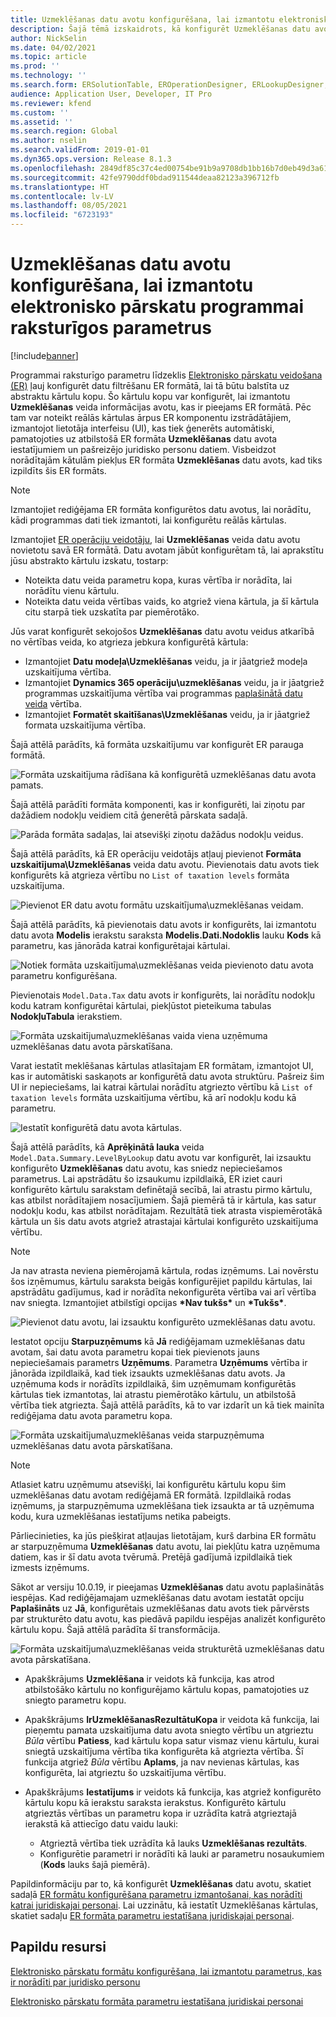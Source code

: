 ```yaml
---
title: Uzmeklēšanas datu avotu konfigurēšana, lai izmantotu elektronisko pārskatu programmai raksturīgos parametrus
description: Šajā tēmā izskaidrots, kā konfigurēt Uzmeklēšanas datu avotus elektroniskajo pārskatu (ER) formātos, lai varētu izmantot ER programmai specifiskos parametrus.
author: NickSelin
ms.date: 04/02/2021
ms.topic: article
ms.prod: ''
ms.technology: ''
ms.search.form: ERSolutionTable, EROperationDesigner, ERLookupDesigner, ERComponentLookupStructureEditing
audience: Application User, Developer, IT Pro
ms.reviewer: kfend
ms.custom: ''
ms.assetid: ''
ms.search.region: Global
ms.author: nselin
ms.search.validFrom: 2019-01-01
ms.dyn365.ops.version: Release 8.1.3
ms.openlocfilehash: 2849df85c37c4ed00754be91b9a9708db1bb16b7d0eb49d3a61d169037687196
ms.sourcegitcommit: 42fe9790ddf0bdad911544deaa82123a396712fb
ms.translationtype: HT
ms.contentlocale: lv-LV
ms.lasthandoff: 08/05/2021
ms.locfileid: "6723193"
---
```

# <a name="configure-lookup-data-sources-to-use-er-application-specific-parameters"></a>Uzmeklēšanas datu avotu konfigurēšana, lai izmantotu elektronisko pārskatu programmai raksturīgos parametrus 

[!include[banner](../includes/banner.md)]

Programmai raksturīgo parametru līdzeklis [Elektronisko pārskatu veidošana (ER)](general-electronic-reporting.md) ļauj konfigurēt datu filtrēšanu ER formātā, lai tā būtu balstīta uz abstraktu kārtulu kopu. Šo kārtulu kopu var konfigurēt, lai izmantotu **Uzmeklēšanas** veida informācijas avotu, kas ir pieejams ER formātā. Pēc tam var noteikt reālās kārtulas ārpus ER komponentu izstrādātājiem, izmantojot lietotāja interfeisu (UI), kas tiek ģenerēts automātiski, pamatojoties uz atbilstošā ER formāta **Uzmeklēšanas** datu avota iestatījumiem un pašreizējo juridisko personu datiem. Visbeidzot norādītajām kātulām piekļus ER formāta **Uzmeklēšanas** datu avots, kad tiks izpildīts šis ER formāts.

> [!NOTE]
> Izmantojiet rediģējama ER formāta konfigurētos datu avotus, lai norādītu, kādi programmas dati tiek izmantoti, lai konfigurētu reālās kārtulas.

Izmantojiet [ER operāciju veidotāju](general-electronic-reporting.md#building-a-format-that-uses-a-data-model-as-a-base), lai **Uzmeklēšanas** veida datu avotu novietotu savā ER formātā. Datu avotam jābūt konfigurētam tā, lai aprakstītu jūsu abstrakto kārtulu izskatu, tostarp:

   - Noteikta datu veida parametru kopa, kuras vērtība ir norādīta, lai norādītu vienu kārtulu.
   - Noteikta datu veida vērtības vaids, ko atgriež viena kārtula, ja šī kārtula citu starpā tiek uzskatīta par piemērotāko.

Jūs varat konfigurēt sekojošos **Uzmeklēšanas** datu avotu veidus atkarībā no vērtības veida, ko atgrieza jebkura konfigurētā kārtula:

   - Izmantojiet **Datu modeļa\Uzmeklēšanas** veidu, ja ir jāatgriež modeļa uzskaitījuma vērtība.
   - Izmantojiet **Dynamics 365 operāciju\uzmeklēšanas** veidu, ja ir jāatgriež programmas uzskaitījuma vērtība vai programmas [paplašinātā datu veida](../extensibility/extensible-edts.md) vērtība.
   - Izmantojiet **Formatēt skaitīšanas\Uzmeklēšanas** veidu, ja ir jāatgriež formata uzskaitījuma vērtība.

Šajā attēlā parādīts, kā formāta uzskaitījumu var konfigurēt ER parauga formātā.

   ![Formāta uzskaitījuma rādīšana kā konfigurētā uzmeklēšanas datu avota pamats.](./media/er-lookup-data-sources-img1.gif)

Šajā attēlā parādīti formāta komponenti, kas ir konfigurēti, lai ziņotu par dažādiem nodokļu veidiem citā ģenerētā pārskata sadaļā.

   ![Parāda formāta sadaļas, lai atsevišķi ziņotu dažādus nodokļu veidus.](./media/er-lookup-data-sources-img2.png)

Šajā attēlā parādīts, kā ER operāciju veidotājs atļauj pievienot **Formāta uzskaitījuma\Uzmeklēšanas** veida datu avotu.  Pievienotais datu avots tiek konfigurēts kā atgrieza vērtību no `List of taxation levels` formāta uzskaitījuma.

   ![Pievienot ER datu avotu formātu uzskaitījuma\uzmeklēšanas veidam.](./media/er-lookup-data-sources-img3.gif)

Šajā attēlā parādīts, kā pievienotais datu avots ir konfigurēts, lai izmantotu datu avota **Modelis** ierakstu saraksta **Modelis.Dati.Nodoklis** lauku **Kods** kā parametru, kas jānorāda katrai konfigurētajai kārtulai.

![Notiek formāta uzskaitījuma\uzmeklēšanas veida pievienoto datu avota parametru konfigurēšana.](./media/er-lookup-data-sources-img4.gif)

Pievienotais `Model.Data.Tax` datu avots ir konfigurēts, lai norādītu nodokļu kodu katram konfigurētai kārtulai, piekļūstot pieteikuma tabulas **NodokļuTabula** ierakstiem.

   ![Formāta uzskaitījuma\uzmeklēšanas vaida viena uzņēmuma uzmeklēšanas datu avota pārskatīšana.](./media/er-lookup-data-sources-img5.gif)

Varat iestatīt meklēšanas kārtulas atlasītajam ER formātam, izmantojot UI, kas ir automātiski saskaņots ar konfigurētā datu avota struktūru. Pašreiz šim UI ir nepieciešams, lai katrai kārtulai norādītu atgriezto vērtību kā `List of taxation levels` formāta uzskaitījuma vērtību, kā arī nodokļu kodu kā parametru.

   ![Iestatīt konfigurētā datu avota kārtulas.](./media/er-lookup-data-sources-img6.gif)

Šajā attēlā parādīts, kā **Aprēķinātā lauka** veida `Model.Data.Summary.LevelByLookup` datu avotu var konfigurēt, lai izsauktu konfigurēto **Uzmeklēšanas** datu avotu, kas sniedz nepieciešamos parametrus. Lai apstrādātu šo izsaukumu izpildlaikā, ER iziet cauri konfigurēto kārtulu sarakstam definētajā secībā, lai atrastu pirmo kārtulu, kas atbilst norādītajiem nosacījumiem. Šajā piemērā tā ir kārtula, kas satur nodokļu kodu, kas atbilst norādītajam. Rezultātā tiek atrasta vispiemērotākā kārtula un šis datu avots atgriež atrastajai kārtulai konfigurēto uzskaitījuma vērtību.

> [!NOTE]
> Ja nav atrasta neviena piemērojamā kārtula, rodas izņēmums. Lai novērstu šos izņēmumus, kārtulu saraksta beigās konfigurējiet papildu kārtulas, lai apstrādātu gadījumus, kad ir norādīta nekonfigurēta vērtība vai arī vērtība nav sniegta. Izmantojiet atbilstīgi opcijas **\*Nav tukšs\*** un **\*Tukšs\***.  
>
> ![Pievienot datu avotu, lai izsauktu konfigurēto uzmeklēšanas datu avotu.](./media/er-lookup-data-sources-img7.png)

Iestatot opciju **Starpuzņēmums** kā **Jā** rediģējamam uzmeklēšanas datu avotam, šai datu avota parametru kopai tiek pievienots jauns nepieciešamais parametrs **Uzņēmums**. Parametra **Uzņēmums** vērtība ir jānorāda izpildlaikā, kad tiek izsaukts uzmeklēšanas datu avots. Ja uzņēmuma kods ir norādīts izpildlaikā, šim uzņēmumam konfigurētās kārtulas tiek izmantotas, lai atrastu piemērotāko kārtulu, un atbilstošā vērtība tiek atgriezta. Šajā attēlā parādīts, kā to var izdarīt un kā tiek mainīta rediģējama datu avota parametru kopa.

   ![Formāta uzskaitījuma\uzmeklēšanas veida starpuzņēmuma uzmeklēšanas datu avota pārskatīšana.](./media/er-lookup-data-sources-img8.gif)

> [!NOTE]
> Atlasiet katru uzņēmumu atsevišķi, lai konfigurētu kārtulu kopu šim uzmeklēšanas datu avotam rediģējamā ER formātā. Izpildlaikā rodas izņēmums, ja starpuzņēmuma uzmeklēšana tiek izsaukta ar tā uzņēmuma kodu, kura uzmeklēšanas iestatījums netika pabeigts.
>
> Pārliecinieties, ka jūs piešķirat atļaujas lietotājam, kurš darbina ER formātu ar starpuzņēmuma **Uzmeklēšanas** datu avotu, lai piekļūtu katra uzņēmuma datiem, kas ir šī datu avota tvērumā. Pretējā gadījumā izpildlaikā tiek izmests izņēmums.

Sākot ar versiju 10.0.19, ir pieejamas **Uzmeklēšanas** datu avotu paplašinātās iespējas. Kad rediģējamajam uzmeklēšanas datu avotam iestatāt opciju **Paplašināts** uz **Jā**, konfigurētais uzmeklēšanas datu avots tiek pārvērsts par strukturēto datu avotu, kas piedāvā papildu iespējas analizēt konfigurēto kārtulu kopu. Šajā attēlā parādīta šī transformācija.

   ![Formāta uzskaitījuma\uzmeklēšanas veida strukturētā uzmeklēšanas datu avota pārskatīšana.](./media/er-lookup-data-sources-img9.gif)

- Apakškrājums **Uzmeklēšana** ir veidots kā funkcija, kas atrod atbilstošāko kārtulu no konfigurējamo kārtulu kopas, pamatojoties uz sniegto parametru kopu.
- Apakškrājums **IrUzmeklēšanasRezultātuKopa** ir veidota kā funkcija, lai pieņemtu pamata uzskaitījuma datu avota sniegto vērtību un atgrieztu *Būla* vērtību **Patiess**, kad kārtulu kopa satur vismaz vienu kārtulu, kurai sniegtā uzskaitījuma vērtība tika konfigurēta kā atgriezta vērtība. Šī funkcija atgriež *Būla* vērtību **Aplams**, ja nav nevienas kārtulas, kas konfigurēta, lai atgrieztu šo uzskaitījuma vērtību.
- Apakškrājums **Iestatījums** ir veidots kā funkcija, kas atgriež konfigurēto kārtulu kopu kā ierakstu saraksta ierakstus. Konfigurēto kārtulu atgrieztās vērtības un parametru kopa ir uzrādīta katrā atgrieztajā ierakstā kā attiecīgo datu vaidu lauki:

    - Atgrieztā vērtība tiek uzrādīta kā lauks **Uzmeklēšanas rezultāts**.
    - Konfigurētie parametri ir norādīti kā lauki ar parametru nosaukumiem (**Kods** lauks šajā piemērā).

Papildinformāciju par to, kā konfigurēt **Uzmeklēšanas** datu avotu, skatiet sadaļā [ER formātu konfigurēšana parametru izmantošanai, kas norādīti katrai juridiskajai personai](er-app-specific-parameters-configure-format.md). Lai uzzinātu, kā iestatīt Uzmeklēšanas kārtulas, skatiet sadaļu [ER formāta parametru iestatīšana juridiskajai personai](er-app-specific-parameters-set-up.md).

## <a name="additional-resources"></a>Papildu resursi

[Elektronisko pārskatu formātu konfigurēšana, lai izmantotu parametrus, kas ir norādīti par juridisko personu](er-app-specific-parameters-configure-format.md)

[Elektronisko pārskatu formāta parametru iestatīšana juridiskai personai](er-app-specific-parameters-set-up.md)
